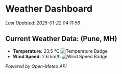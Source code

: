 
# Weather Dashboard

_Last Updated: 2025-01-22 04:11:56_

## Current Weather Data: (Pune, MH)
- **Temperature:** 23.5 °C ![Temperature Badge](https://img.shields.io/badge/Temperature-Medium%20Temp-green)
- **Wind Speed:** 2.6 km/h ![Wind Speed Badge](https://img.shields.io/badge/Wind%20Speed-Low%20Wind-blue)

*Powered by Open-Meteo API*
